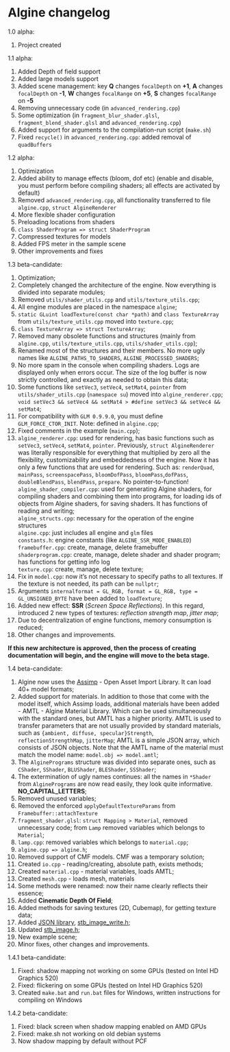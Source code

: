 # Algine changelog
1.0 alpha:
 1. Project created

1.1 alpha:
 1. Added Depth of field support
 2. Added large models support
 3. Added scene management: key **Q** changes `focalDepth` on **+1**, **A** changes `focalDepth` on **-1**, **W** changes `focalRange` on **+5**, **S** changes `focalRange` on **-5**
 4. Removing unnecessary code (in `advanced_rendering.cpp`)
 5. Some optimization (in `fragment_blur_shader.glsl`, `fragment_blend_shader.glsl` and `advanced_rendering.cpp`)
 6. Added support for arguments to the compilation-run script (`make.sh`)
 7. Fixed `recycle()` in `advanced_rendering.cpp`: added removal of `quadBuffers`

1.2 alpha:
 1. Optimization
 2. Added ability to manage effects (bloom, dof etc) (enable and disable, you must perform before compiling shaders; all effects are activated by default)
 3. Removed `advanced_rendering.cpp`, all functionality transferred to file `algine.cpp`, `struct AlgineRenderer`
 4. More flexible shader configuration
 5. Preloading locations from shaders
 6. `class ShaderProgram => struct ShaderProgram`
 7. Compressed textures for models
 8. Added FPS meter in the sample scene
 9. Other improvements and fixes

1.3 beta-candidate:
 1. Optimization;
 2. Completely changed the architecture of the engine. Now everything is divided into separate modules;
 3. Removed `utils/shader_utils.cpp` and `utils/texture_utils.cpp`;
 4. All engine modules are placed in the namespace `algine`;
 5. `static GLuint loadTexture(const char *path)` and `class TextureArray` from `utils/texture_utils.cpp` moved into `texture.cpp`;
 6. `class TextureArray => struct TextureArray`;
 7. Removed many obsolete functions and structures (mainly from `algine.cpp`, `utils/texture_utils.cpp`, `utils/shader_utils.cpp`);
 8. Renamed most of the structures and their members. No more ugly names like `ALGINE_PATHS_TO_SHADERS`, `ALGINE_PROCESSED_SHADERS`;
 9. No more spam in the console when compiling shaders. Logs are displayed only when errors occur. The size of the log buffer is now strictly controlled, and exactly as needed to obtain this data;
 10. Some functions like `setVec3`, `setVec4`, `setMat4`, `pointer` from `utils/shader_utils.cpp` (`namespace su`) moved into `algine_renderer.cpp`; `void setVec3 && setVec4 && setMat4 > #define setVec3 && setVec4 && setMat4`;
 11. For compatibility with `GLM 0.9.9.0`, you must define `GLM_FORCE_CTOR_INIT`. Note: defined in `algine.cpp`;
 12. Fixed comments in the example (`main.cpp`);
 13. `algine_renderer.cpp`: used for rendering, has basic functions such as `setVec3`, `setVec4`, `setMat4`, `pointer`. Previously, `struct AlgineRenderer` was literally responsible for everything that multiplied by zero all the flexibility, customizability and embeddedness of the engine. Now it has only a few functions that are used for rendering. Such as: `renderQuad`, `mainPass`, `screenspacePass`, `bloomDofPass`, `bloomPass`,`dofPass`, `doubleBlendPass`, `blendPass`, `prepare`. No pointer-to-function!
 <br>`algine_shader_compiler.cpp`: used for generating Algine shaders, for compiling shaders and combining them into programs, for loading ids of objects from Algine shaders, for saving shaders. It has functions of reading and writing;
 <br>`algine_structs.cpp`: necessary for the operation of the engine structures
 <br>`algine.cpp`: just includes all engine and `glm` files
 <br>`constants.h`: engine constants (like `ALGINE_SSR_MODE_ENABLED`)
 <br>`framebuffer.cpp`: create, manage, delete framebuffer
 <br>`shaderprogram.cpp`: create, manage, delete shader and shader program; has functions for getting info log
 <br>`texture.cpp`: create, manage, delete texture;
 14. Fix in `model.cpp`: now it’s not necessary to specify paths to all textures. If the texture is not needed, its path can be `nullptr`;
 15. Arguments `internalformat = GL_RGB, format = GL_RGB, type = GL_UNSIGNED_BYTE` have been added to `loadTexture`;
 16. Added new effect: **SSR** (*Screen Space Reflections*). In this regard, introduced 2 new types of textures: *reflection strength map*, *jitter map*;
 17. Due to decentralization of engine functions, memory consumption is reduced;
 18. Other changes and improvements.
 
**If this new architecture is approved, then the process of creating documentation will begin, and the engine will move to the beta stage.**

1.4 beta-candidate:
 1. Algine now uses the [Assimp](https://github.com/assimp/assimp) - Open Asset Import Library. It can load 40+ model formats;
 2. Added support for materials. In addition to those that come with the model itself, which Assimp loads, additional materials have been added - AMTL - Algine Material Library. Which can be used simultaneously with the standard ones, but AMTL has a higher priority. AMTL is used to transfer parameters that are not usually provided by standard materials, such as `{ambient, diffuse, specular}Strength`, ` reflectionStrengthMap`, `jitterMap`; AMTL is a simple JSON array, which consists of JSON objects. Note that the AMTL name of the material must match the model name: `model.obj => model.amtl`;
 3. The `AlginePrograms` structure was divided into separate ones, such as `CShader`, `SShader`, `BLUShader`, `BLEShader`, `SSShader`;
 4. The extermination of ugly names continues: all the names in `*Shader` from `AlginePrograms` are now read easily, they look quite informative. **NO_CAPITAL_LETTERS**;
 5. Removed unused variables;
 6. Removed the enforced `applyDefaultTextureParams` from `Framebuffer::attachTexture`
 7. `fragment_shader.glsl`: `struct Mapping > Material`, removed unnecessary code; from `Lamp` removed variables which belongs to `Material`;
 8. `lamp.cpp`: removed variables which belongs to `material.cpp`;
 9. `algine.cpp => algine.h`;
 10. Removed support of CMF models. CMF was a temporary solution;
 11. Created `io.cpp` - reading/creating, absolute path, exists methods;
 12. Created `material.cpp` - material variables, loads AMTL;
 13. Created `mesh.cpp` - loads mesh, materials
 14. Some methods were renamed: now their name clearly reflects their essence;
 15. Added **Cinematic Depth Of Field**;
 16. Added methods for saving textures (2D, Cubemap), for getting texture data;
 17. Added [JSON library](https://github.com/nlohmann/json), [stb_image_write.h](https://github.com/nothings/stb);
 18. Updated [stb_image.h](https://github.com/nothings/stb);
 19. New example scene;
 20. Minor fixes, other changes and improvements.

1.4.1 beta-candidate:
 1. Fixed: shadow mapping not working on some GPUs (tested on Intel HD Graphics 520)
 2. Fixed: flickering on some GPUs (tested on Intel HD Graphics 520)
 3. Created `make.bat` and `run.bat` files for Windows, written instructions for compiling on Windows

1.4.2 beta-candidate:
 1. Fixed: black screen when shadow mapping enabled on AMD GPUs
 2. Fixed: make.sh not working on old debian systems
 3. Now shadow mapping by default without PCF